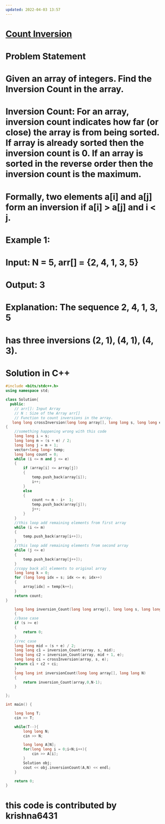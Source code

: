 ```yaml
---
updated: 2022-04-03 13:57
---
```

# [Count Inversion](https://practice.geeksforgeeks.org/problems/inversion-of-array-1587115620/1)

# Problem Statement

# Given an array of integers. Find the Inversion Count in the array.

# Inversion Count: For an array, inversion count indicates how far (or close) the array is from being sorted. If array is already sorted then the inversion count is 0. If an array is sorted in the reverse order then the inversion count is the maximum.

# Formally, two elements a[i] and a[j] form an inversion if a[i] > a[j] and i < j.

# Example 1:

#

# Input: N = 5, arr[] = {2, 4, 1, 3, 5}

# Output: 3

# Explanation: The sequence 2, 4, 1, 3, 5

# has three inversions (2, 1), (4, 1), (4, 3).

# Solution in C++

```cpp
#include <bits/stdc++.h>
using namespace std;

class Solution{
  public:
    // arr[]: Input Array
    // N : Size of the Array arr[]
    // Function to count inversions in the array.
   long long crossInversion(long long array[], long long s, long long e)
{
    //something happening wrong with this code
    long long i = s;
    long long m = (s + e) / 2;
    long long j = m + 1;
    vector<long long> temp;
    long long count = 0;
    while (i <= m and j <= e)
    {
        if (array[i] <= array[j])
        {
            temp.push_back(array[i]);
            i++;
        }
        else
        {
            count += m - i+  1;
            temp.push_back(array[j]);
            j++;
        }
    }
    //this loop add remaining elements from first array
    while (i <= m)
    {
        temp.push_back(array[i++]);
    }
    //this loop add remaining elements from second array
    while (j <= e)
    {
        temp.push_back(array[j++]);
    }
    //copy back all elements to original array
    long long k = 0;
    for (long long idx = s; idx <= e; idx++)
    {
        array[idx] = temp[k++];
    }
    return count;
}

    long long inversion_Count(long long array[], long long s, long long e)
    {
    //base case
    if (s >= e)
    {
        return 0;
    }
    //rec case
    long long mid = (s + e) / 2;
    long long c1 = inversion_Count(array, s, mid);
    long long c2 = inversion_Count(array, mid + 1, e);
    long long ci = crossInversion(array, s, e);
    return c1 + c2 + ci;
    }
    long long int inversionCount(long long array[], long long N)
    {
        return inversion_Count(array,0,N-1);
    }

};

int main() {

    long long T;
    cin >> T;

    while(T--){
        long long N;
        cin >> N;

        long long A[N];
        for(long long i = 0;i<N;i++){
            cin >> A[i];
        }
        Solution obj;
        cout << obj.inversionCount(A,N) << endl;
    }

    return 0;
}

```

# this code is contributed by krishna6431

